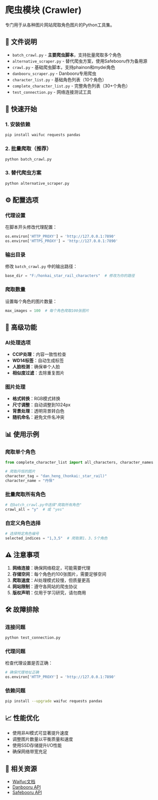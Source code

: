 # 爬虫模块 (Crawler)

专门用于从各种图片网站爬取角色图片的Python工具集。

## 📁 文件说明

- `batch_crawl.py` - **主要爬虫脚本**，支持批量爬取多个角色
- `alternative_scraper.py` - 替代爬虫方案，使用Safebooru作为备用源
- `crawl.py` - 基础爬虫脚本，支持phainon和mydei角色
- `danbooru_scraper.py` - Danbooru专用爬虫
- `character_list.py` - 基础角色列表（10个角色）
- `complete_character_list.py` - 完整角色列表（30+个角色）
- `test_connection.py` - 网络连接测试工具

## 🚀 快速开始

### 1. 安装依赖

```bash
pip install waifuc requests pandas
```

### 2. 批量爬取（推荐）

```bash
python batch_crawl.py
```

### 3. 替代爬虫方案

```bash
python alternative_scraper.py
```

## ⚙️ 配置选项

### 代理设置
在脚本开头修改代理配置：
```python
os.environ['HTTP_PROXY'] = 'http://127.0.0.1:7890'
os.environ['HTTPS_PROXY'] = 'http://127.0.0.1:7890'
```

### 输出目录
修改 `batch_crawl.py` 中的输出路径：
```python
base_dir = "F:/honkai_star_rail_characters"  # 修改为你的路径
```

### 爬取数量
设置每个角色的图片数量：
```python
max_images = 100  # 每个角色爬取100张图片
```

## 🔧 高级功能

### AI处理选项
- **CCIP处理**：内容一致性检查
- **WD14标签**：自动生成标签
- **人脸检测**：确保单个人脸
- **相似度过滤**：去除重复图片

### 图片处理
- **格式转换**：RGB模式转换
- **尺寸调整**：自动调整到1024px
- **背景处理**：透明背景转白色
- **随机命名**：避免文件名冲突

## 📊 使用示例

### 爬取单个角色
```python
from complete_character_list import all_characters, character_names

# 爬取丹恒的图片
character_tag = "dan_heng_(honkai:_star_rail)"
character_name = "丹恒"
```

### 批量爬取所有角色
```python
# 在batch_crawl.py中选择"爬取所有角色"
crawl_all = "y"  # 或 "yes"
```

### 自定义角色选择
```python
# 选择特定角色编号
selected_indices = "1,3,5"  # 爬取第1、3、5个角色
```

## ⚠️ 注意事项

1. **网络连接**：确保网络稳定，可能需要代理
2. **存储空间**：每个角色约100张图片，需要足够空间
3. **爬取速度**：AI处理模式较慢，但质量更高
4. **网站限制**：遵守各网站的爬虫协议
5. **版权声明**：仅用于学习研究，请勿商用

## 🛠️ 故障排除

### 连接问题
```bash
python test_connection.py
```

### 代理问题
检查代理设置是否正确：
```python
# 确保代理地址正确
os.environ['HTTP_PROXY'] = 'http://127.0.0.1:7890'
```

### 依赖问题
```bash
pip install --upgrade waifuc requests pandas
```

## 📈 性能优化

- 使用非AI模式可显著提升速度
- 调整图片数量以平衡质量和速度
- 使用SSD存储提升I/O性能
- 确保网络带宽充足

## 🔗 相关资源

- [Waifuc文档](https://github.com/deepghs/waifuc)
- [Danbooru API](https://danbooru.donmai.us/wiki_pages/help:api)
- [Safebooru API](https://safebooru.org/index.php?page=help&topic=cheatsheet)
